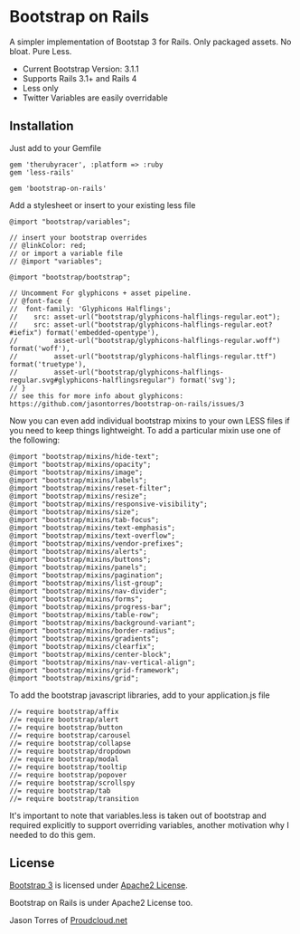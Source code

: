 # Bootstrap on Rails

A simpler implementation of Bootstap 3 for Rails. Only packaged assets. No bloat. Pure Less.

* Current Bootstrap Version: 3.1.1
* Supports Rails 3.1+ and Rails 4
* Less only
* Twitter Variables are easily overridable

## Installation

Just add to your Gemfile

    gem 'therubyracer', :platform => :ruby
    gem 'less-rails'

    gem 'bootstrap-on-rails'

Add a stylesheet or insert to your existing less file

    @import "bootstrap/variables";

    // insert your bootstrap overrides
    // @linkColor: red;
    // or import a variable file
    // @import "variables";

    @import "bootstrap/bootstrap";

    // Uncomment For glyphicons + asset pipeline.
    // @font-face {
    //  font-family: 'Glyphicons Halflings';
    //    src: asset-url("bootstrap/glyphicons-halflings-regular.eot");
    //    src: asset-url("bootstrap/glyphicons-halflings-regular.eot?#iefix") format('embedded-opentype'),
    //         asset-url("bootstrap/glyphicons-halflings-regular.woff") format('woff'),
    //         asset-url("bootstrap/glyphicons-halflings-regular.ttf") format('truetype'),
    //         asset-url("bootstrap/glyphicons-halflings-regular.svg#glyphicons-halflingsregular") format('svg');
    // }
    // see this for more info about glyphicons: https://github.com/jasontorres/bootstrap-on-rails/issues/3

Now you can even add individual bootstrap mixins to your own LESS files if you need to keep things lightweight.
To add a particular mixin use one of the following:

    @import "bootstrap/mixins/hide-text";
    @import "bootstrap/mixins/opacity";
    @import "bootstrap/mixins/image";
    @import "bootstrap/mixins/labels";
    @import "bootstrap/mixins/reset-filter";
    @import "bootstrap/mixins/resize";
    @import "bootstrap/mixins/responsive-visibility";
    @import "bootstrap/mixins/size";
    @import "bootstrap/mixins/tab-focus";
    @import "bootstrap/mixins/text-emphasis";
    @import "bootstrap/mixins/text-overflow";
    @import "bootstrap/mixins/vendor-prefixes";
    @import "bootstrap/mixins/alerts";
    @import "bootstrap/mixins/buttons";
    @import "bootstrap/mixins/panels";
    @import "bootstrap/mixins/pagination";
    @import "bootstrap/mixins/list-group";
    @import "bootstrap/mixins/nav-divider";
    @import "bootstrap/mixins/forms";
    @import "bootstrap/mixins/progress-bar";
    @import "bootstrap/mixins/table-row";
    @import "bootstrap/mixins/background-variant";
    @import "bootstrap/mixins/border-radius";
    @import "bootstrap/mixins/gradients";
    @import "bootstrap/mixins/clearfix";
    @import "bootstrap/mixins/center-block";
    @import "bootstrap/mixins/nav-vertical-align";
    @import "bootstrap/mixins/grid-framework";
    @import "bootstrap/mixins/grid";

To add the bootstrap javascript libraries, add to your application.js file

    //= require bootstrap/affix
    //= require bootstrap/alert
    //= require bootstrap/button
    //= require bootstrap/carousel
    //= require bootstrap/collapse
    //= require bootstrap/dropdown
    //= require bootstrap/modal
    //= require bootstrap/tooltip
    //= require bootstrap/popover
    //= require bootstrap/scrollspy
    //= require bootstrap/tab
    //= require bootstrap/transition


It's important to note that variables.less is taken out of bootstrap and required explicitly to support overriding variables, another motivation why I needed to do this gem.

## License

[Bootstrap 3](http://getbootstrap.com) is licensed under [Apache2 License](https://github.com/twbs/bootstrap/blob/master/LICENSE).

Bootstrap on Rails is under Apache2 License too.

Jason Torres of [Proudcloud.net](http://www.proudcloud.net)
